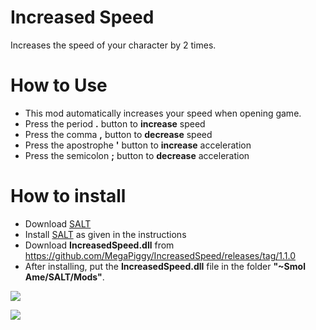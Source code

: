 # Increased Speed
Increases the speed of your character by 2 times.

# How to Use

* This mod automatically increases your speed when opening game.
* Press the period **.** button to **increase** speed
* Press the comma **,** button to **decrease** speed
* Press the apostrophe **'** button to **increase** acceleration
* Press the semicolon **;** button to **decrease** acceleration

# How to install

* Download [SALT](https://github.com/MegaPiggy/SALT/releases)
* Install [SALT](https://github.com/MegaPiggy/SALT/releases) as given in the instructions
* Download **IncreasedSpeed.dll** from https://github.com/MegaPiggy/IncreasedSpeed/releases/tag/1.1.0
* After installing, put the **IncreasedSpeed.dll** file in the folder **"~Smol Ame/SALT/Mods"**.

[![](https://raw.githubusercontent.com/MegaPiggy/InfiniteJump/main/AmeSpeed1.png)](https://www.nexusmods.com//mods/3&game_id=3759)

[![](https://raw.githubusercontent.com/MegaPiggy/InfiniteJump/main/AmeSpeed2.png)](https://www.nexusmods.com//mods/3&game_id=3759)
